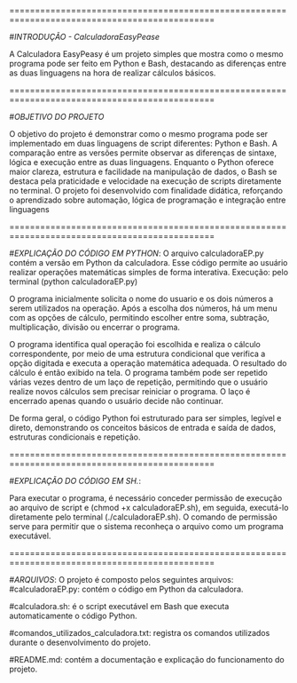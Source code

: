 ==============================================================================================

#*INTRODUÇÃO - CalculadoraEasyPease*

A Calculadora EasyPeasy é um projeto simples que mostra como o mesmo programa pode ser feito em Python e Bash, destacando as diferenças entre as duas linguagens na hora de realizar cálculos básicos.

==============================================================================================

#*OBJETIVO DO PROJETO*

O objetivo do projeto é demonstrar como o mesmo programa pode ser implementado em duas linguagens de script diferentes: Python e Bash. A comparação entre as versões permite observar as diferenças de sintaxe, lógica e execução entre as duas linguagens.
Enquanto o Python oferece maior clareza, estrutura e facilidade na manipulação de dados, o Bash se destaca pela praticidade e velocidade na execução de scripts diretamente no terminal. O projeto foi desenvolvido com finalidade didática, reforçando o aprendizado sobre automação, lógica de programação e integração entre linguagens

==============================================================================================

#*EXPLICAÇÃO DO CÓDIGO EM PYTHON*: 
O arquivo calculadoraEP.py contém a versão em Python da calculadora. Esse código permite ao usuário realizar operações matemáticas simples de forma interativa.
Execução: pelo terminal (python calculadoraEP.py)

O programa inicialmente solicita o nome do usuario e os dois números a serem utilizados na operação. Após a escolha dos números, há um menu com as opções de cálculo, permitindo escolher entre soma, subtração, multiplicação, divisão ou encerrar o programa. 

O programa identifica qual operação foi escolhida e realiza o cálculo correspondente, por meio de uma estrutura condicional que verifica a opção digitada e executa a operação matemática adequada. O resultado do cálculo é então exibido na tela. O programa também pode ser repetido várias vezes dentro de um laço de repetição, permitindo que o usuário realize novos cálculos sem precisar reiniciar o programa. O laço é encerrado apenas quando o usuário decide não continuar.

De forma geral, o código Python foi estruturado para ser simples, legível e direto, demonstrando os conceitos básicos de entrada e saída de dados, estruturas condicionais e repetição.

==============================================================================================

#*EXPLICAÇÃO DO CÓDIGO EM SH.*: 

Para executar o programa, é necessário conceder permissão de execução ao arquivo de script e (chmod +x calculadoraEP.sh), em seguida, executá-lo diretamente pelo terminal (./calculadoraEP.sh). O comando de permissão serve para permitir que o sistema reconheça o arquivo como um programa executável. 

==============================================================================================

#*ARQUIVOS*: 
O projeto é composto pelos seguintes arquivos:
#calculadoraEP.py: contém o código em Python da calculadora.

#calculadora.sh: é o script executável em Bash que executa automaticamente o código Python.

#comandos_utilizados_calculadora.txt: registra os comandos utilizados durante o desenvolvimento do projeto.

#README.md: contém a documentação e explicação do funcionamento do projeto.

